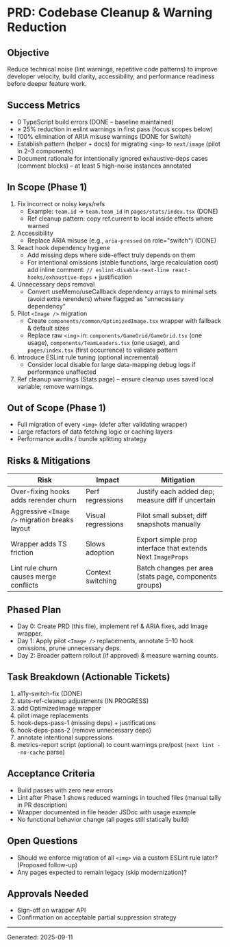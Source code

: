 # PRD: Codebase Cleanup & Warning Reduction

## Objective
Reduce technical noise (lint warnings, repetitive code patterns) to improve developer velocity, build clarity, accessibility, and performance readiness before deeper feature work.

## Success Metrics
- 0 TypeScript build errors (DONE – baseline maintained)
- ≥ 25% reduction in eslint warnings in first pass (focus scopes below)
- 100% elimination of ARIA misuse warnings (DONE for Switch)
- Establish pattern (helper + docs) for migrating `<img>` to `next/image` (pilot in 2–3 components)
- Document rationale for intentionally ignored exhaustive‑deps cases (comment blocks) – at least 5 high-noise instances annotated

## In Scope (Phase 1)
1. Fix incorrect or noisy keys/refs
   - Example: `team.id` -> `team.team_id` in `pages/stats/index.tsx` (DONE)
   - Ref cleanup pattern: copy ref.current to local inside effects where warned
2. Accessibility
   - Replace ARIA misuse (e.g., `aria-pressed` on role="switch") (DONE)
3. React hook dependency hygiene
   - Add missing deps where side-effect truly depends on them
   - For intentional omissions (stable functions, large recalculation cost) add inline comment: `// eslint-disable-next-line react-hooks/exhaustive-deps` + justification
4. Unnecessary deps removal
   - Convert useMemo/useCallback dependency arrays to minimal sets (avoid extra rerenders) where flagged as “unnecessary dependency”
5. Pilot `<Image />` migration
   - Create `components/common/OptimizedImage.tsx` wrapper with fallback & default sizes
   - Replace raw `<img>` in: `components/GameGrid/GameGrid.tsx` (one usage), `components/TeamLeaders.tsx` (one usage), and `pages/index.tsx` (first occurrence) to validate pattern
6. Introduce ESLint rule tuning (optional incremental)
   - Consider local disable for large data-mapping debug logs if performance unaffected
7. Ref cleanup warnings (Stats page) – ensure cleanup uses saved local variable; remove warnings.

## Out of Scope (Phase 1)
- Full migration of every `<img>` (defer after validating wrapper)
- Large refactors of data fetching logic or caching layers
- Performance audits / bundle splitting strategy

## Risks & Mitigations
| Risk | Impact | Mitigation |
|------|--------|------------|
| Over-fixing hooks adds rerender churn | Perf regressions | Justify each added dep; measure diff if uncertain |
| Aggressive `<Image />` migration breaks layout | Visual regressions | Pilot small subset; diff snapshots manually |
| Wrapper adds TS friction | Slows adoption | Export simple prop interface that extends Next `ImageProps` |
| Lint rule churn causes merge conflicts | Context switching | Batch changes per area (stats page, components groups) |

## Phased Plan
- Day 0: Create PRD (this file), implement ref & ARIA fixes, add Image wrapper.
- Day 1: Apply pilot `<Image />` replacements, annotate 5–10 hook omissions, prune unnecessary deps.
- Day 2: Broader pattern rollout (if approved) & measure warning counts.

## Task Breakdown (Actionable Tickets)
1. a11y-switch-fix (DONE)
2. stats-ref-cleanup adjustments (IN PROGRESS)
3. add OptimizedImage wrapper
4. pilot image replacements
5. hook-deps-pass-1 (missing deps) + justifications
6. hook-deps-pass-2 (remove unnecessary deps)
7. annotate intentional suppressions
8. metrics-report script (optional) to count warnings pre/post (`next lint --no-cache` parse)

## Acceptance Criteria
- Build passes with zero new errors
- Lint after Phase 1 shows reduced warnings in touched files (manual tally in PR description)
- Wrapper documented in file header JSDoc with usage example
- No functional behavior change (all pages still statically build)

## Open Questions
- Should we enforce migration of all `<img>` via a custom ESLint rule later? (Proposed follow-up)
- Any pages expected to remain legacy (skip modernization)?

## Approvals Needed
- Sign-off on wrapper API
- Confirmation on acceptable partial suppression strategy

---
Generated: 2025-09-11
